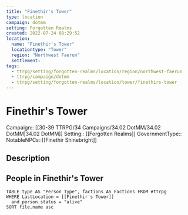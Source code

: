 ```yaml
---
title: "Finethir's Tower"
type: location
campaign: dotmm
setting: Forgotten Realms
created: 2022-07-24 08:29:52
location:
  name: "Finethir's Tower"
  locationtype: "Tower"
  region: "Northwest Faerun"
  settlement: 
tags:
  - ttrpg/setting/forgotten-realms/location/region/northwest-faerun
  - ttrpg/campaign/dotmm
  - ttrpg/setting/forgotten-realms/location/tower/finethirs-tower
---
```

# Finethir's Tower

Campaign:: [[30-39 TTRPG/34 Campaigns/34.02 DotMM/34.02 DotMM|34.02 DotMM]]
Setting:: [[Forgotten Realms]]
GovernmentType::
NotableNPCs::[[Finethir Shinebright]]

## Description



## People in Finethir's Tower

```dataview
TABLE type AS "Person Type", factions AS Factions FROM #ttrpg 
WHERE LastLocation = [[Finethir's Tower]]
  and person.status = "alive"
SORT file.name asc
```



